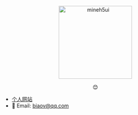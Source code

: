 <p align="center">
    <a href="https://biaov.cn/" target="_blank">
        <img src="https://biaov.cn/avatar.png" width="200px" title="mineh5ui" alt="mineh5ui">
    </a>
</p>
<p align="center">😊</p>

- [个人网站](https://biaov.cn/)
- 📧 Email: biaov@qq.com
